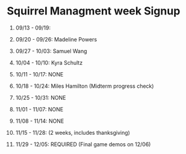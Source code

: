 # Squirrel Managment week Signup

1. 09/13 - 09/19: 

2. 09/20 - 09/26: Madeline Powers

3. 09/27 - 10/03: Samuel Wang

4. 10/04 - 10/10: Kyra Schultz

5. 10/11 - 10/17: NONE

6. 10/18 - 10/24: Miles Hamilton (Midterm progress check)

7. 10/25 - 10/31: NONE

8. 11/01 - 11/07: NONE

9. 11/08 - 11/14: NONE

10. 11/15 - 11/28: (2 weeks, includes thanksgiving)

11. 11/29 - 12/05: REQUIRED (Final game demos on 12/06)
